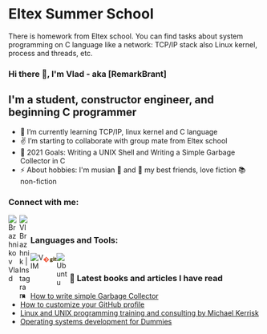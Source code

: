 # Eltex Summer School
There is homework from Eltex school. 
You can find tasks about system programming on C language like a network: TCP/IP stack also Linux kernel, 
process and threads, etc.

### Hi there :wave:, I'm Vlad - aka [RemarkBrant]

## I'm a student, constructor engineer, and beginning C programmer

- 🌱 I’m currently learning TCP/IP, linux kernel and C language
- :v: I’m starting to collaborate with group mate from Eltex school
- 🥅 2021 Goals: Writing a UNIX Shell and Writing a Simple Garbage Collector in C
- ⚡ About hobbies: I'm musian :microphone: and :guitar: my best friends, love fiction :books: non-fiction

### Connect with me:

[<img align="left" alt="Brazhnikov Vlad" width="22px" src="https://cdn.jsdelivr.net/npm/simple-icons@3.13.0/icons/vk.svg" />][VK]
[<img align="left" alt="VlBrazhnik | Instagram" width="22px" src="https://cdn.jsdelivr.net/npm/simple-icons@v3/icons/instagram.svg" />][instagram]

<br />

### Languages and Tools:

[<img align="left" alt="VIM" width="26px" src="https://cdn.jsdelivr.net/npm/simple-icons@3.13.0/icons/neovim.svg" />][VIM]
[<img align="left" alt="Git" width="26px" src="https://raw.githubusercontent.com/github/explore/80688e429a7d4ef2fca1e82350fe8e3517d3494d/topics/git/git.png" />][GIT]
[<img align="left" alt="Ubuntu" width="26px" src="https://cdn.jsdelivr.net/npm/simple-icons@3.13.0/icons/ubuntu.svg" />][Ubuntu]

<br />

### 📕 Latest books and articles I have read

<!-- BOOKS:START -->
- [How to write simple Garbage Collector](http://maplant.com/gc.html)
- [How to customize your GitHub profile](https://github.com/anuraghazra/github-readme-stats)
- [Linux and UNIX programming training and consulting by Michael Kerrisk](https://www.man7.org/index.html)
- [Operating systems development for Dummies](https://medium.com/@lduck11007/operating-systems-development-for-dummies-3d4d786e8ac)
<!-- BOOKS:END -->

</details>

[VK]: https://vk.com/fongai
[instagram]: https://www.instagram.com/vlbrazhnik/
[VIM]: https://www.vim.org/
[GIT]: https://github.com/
[Ubuntu]: https://ubuntu.com/

